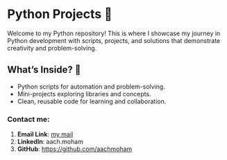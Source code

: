 # Python Projects 🐍

Welcome to my Python repository! This is where I showcase my journey in Python development with scripts, projects, and solutions that demonstrate creativity and problem-solving.

## What’s Inside? 📂
- Python scripts for automation and problem-solving.
- Mini-projects exploring libraries and concepts.
- Clean, reusable code for learning and collaboration.

### Contact me:
1. **Email Link**: [my mail](mailto:your.email@example.com)
2. **LinkedIn**: aach.moham
3. **GitHub**: https://github.com/aachmoham
